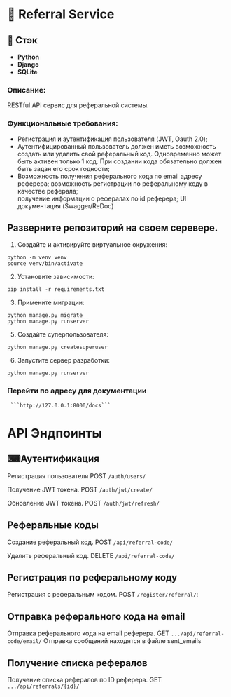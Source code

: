 # 🔗 Referral Service

## 📑 Стэк
- **Python**
- **Django**
- **SQLite**

### Описание:
 RESTful API сервис для реферальной системы.

### Функциональные требования:
- Регистрация и аутентификация пользователя (JWT, Oauth 2.0);
- Аутентифицированный пользователь должен иметь возможность создать или удалить свой реферальный код. Одновременно может быть активен только 1 код. При создании кода обязательно должен быть задан его срок годности;
- Возможность получения реферального кода по email адресу реферера;
возможность регистрации по реферальному коду в качестве реферала;	
получение информации о рефералах по id реферера;
UI документация (Swagger/ReDoc)

## Разверните репозиторий на своем серевере.
1. Создайте и активируйте виртуальное окружения:
```
python -m venv venv
source venv/bin/activate
```
2. Установите зависимости:
```
pip install -r requirements.txt
```
3. Примените миграции:
```
python manage.py migrate
python manage.py runserver
```
5. Создайте суперпользователя:
```
python manage.py createsuperuser
```
6. Запустите сервер разработки:
```
python manage.py runserver
```
### Перейти по адресу для документации
     ```http://127.0.0.1:8000/docs```

# API Эндпоинты

## ⌨Аутентификация
Регистрация пользователя
POST  ```/auth/users/```

Получение JWT токена.
POST ```/auth/jwt/create/```

Обновление JWT токена.
POST ```/auth/jwt/refresh/```

## Реферальные коды
Создание реферальный код.
POST ```/api/referral-code/```

Удалить реферальный код.
DELETE ```/api/referral-code/```

## Регистрация по реферальному коду
Регистрация с реферальным кодом.
POST ```/register/referral/```: 

## Отправка реферального кода на email
Отправка реферального кода на email реферера.
GET ```.../api/referral-code/email/```
Отправка сообщений находятся в файле sent_emails

## Получение списка рефералов
Получение списка рефералов по ID реферера.
GET ```.../api/referrals/{id}/```



